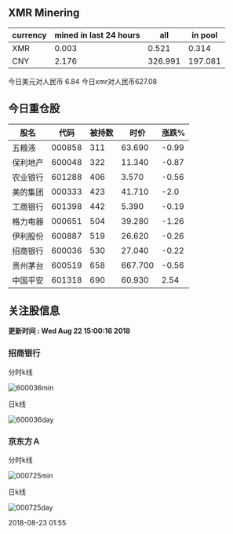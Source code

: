 ## XMR Minering

|currency|mined in last 24 hours|all|in pool|
|---|---|---|---|
|XMR|0.003|0.521|0.314|
|CNY|2.176|326.991|197.081|

今日美元对人民币 6.84	今日xmr对人民币627.08


## 今日重仓股 

|股名|代码|被持数|时价|涨跌%|
|---|---|---|---|---|
|五粮液|000858|311|63.690|-0.99|
|保利地产|600048|322|11.340|-0.87|
|农业银行|601288|406|3.570|-0.56|
|美的集团|000333|423|41.710|-2.0|
|工商银行|601398|442|5.390|-0.19|
|格力电器|000651|504|39.280|-1.26|
|伊利股份|600887|519|26.620|-0.26|
|招商银行|600036|530|27.040|-0.22|
|贵州茅台|600519|658|667.700|-0.56|
|中国平安|601318|690|60.930|2.54|

## 关注股信息
**更新时间 : Wed Aug 22 15:00:16 2018**
### 招商银行 
分时k线

![600036min](http://image.sinajs.cn/newchart/min/n/sh600036.gif)

日k线

![600036day](http://image.sinajs.cn/newchart/daily/n/sh600036.gif)

### 京东方Ａ 
分时k线

![000725min](http://image.sinajs.cn/newchart/min/n/sz000725.gif)

日k线

![000725day](http://image.sinajs.cn/newchart/daily/n/sz000725.gif)

2018-08-23 01:55